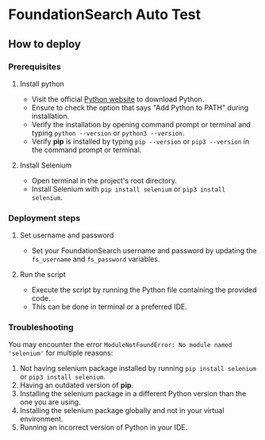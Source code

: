# FoundationSearch Auto Test
## How to deploy
### Prerequisites
1. Install python
    * Visit the official [Python website](https://www.python.org) to download Python.
    * Ensure to check the option that says "Add Python to PATH" during installation.
    * Verify the installation by opening command prompt or terminal and typing ```python --version``` or ```python3 --version```.
    * Verify **pip** is installed by typing ```pip --version``` or ```pip3 --version``` in the command prompt or terminal.

 2. Install Selenium
    * Open terminal in the project's root directory.
    * Install Selenium with ```pip install selenium``` or ```pip3 install selenium```.

### Deployment steps
1. Set username and password
    * Set your FoundationSearch username and password by updating the ```fs_username``` and ```fs_password``` variables.

2. Run the script
    * Execute the script by running the Python file containing the provided code.
    * This can be done in terminal or a preferred IDE.

### Troubleshooting
You may encounter the error ```ModuleNotFoundError: No module named 'selenium'``` for multiple reasons:
1. Not having selenium package installed by running ```pip install selenium``` or ```pip3 install selenium```.
2. Having an outdated version of **pip**.
3. Installing the selenium package in a different Python version than the one you are using.
4. Installing the selenium package globally and not in your virtual environment.
5. Running an incorrect version of Python in your IDE.